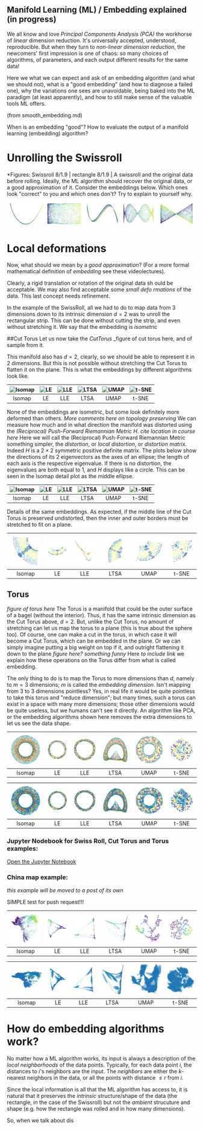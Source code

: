 ## Manifold Learning (ML) / Embedding explained  (in progress)

We all know and love *Principal Components Analysis (PCA)* the workhorse of *linear* dimension reduction. It's universally accepted, understood, reproducible. But when they turn to *non-linear dimension reduction*, the newcomers' first impression is one of chaos: so many choices of algorithms, of parameters, and each output different results for the same data!

Here we what we can expect and ask of an embedding algorithm (and what we should not), what is a "good embedding" (and how to diagnose a failed one), why the variations one sees are unavoidable, being baked into the ML paradigm (at least apparently), and how to still make sense of the valuable tools ML offers. 

(from smooth_embedding.md)

When is an embedding "good"? How to evaluate the output of a manifold learning (embedding) algorithm?

Unrolling the Swissroll
=======================

*Figures: Swissroll 8/1.9 | rectangle 8/1.9 |
A swissroll and the original data before rolling. Ideally, the ML algorithm should recover the original data, or a good approximation of it. Consider the embeddings below. Which ones look "correct" to you and which ones don't? Try to explain to yourself why.

<p align="center">
  <img src="aspect-ratio-plots/Swissroll_representatives/SwissRoll_curve.png" width="19%" />
  <img src="aspect-ratio-plots/Swissroll_representatives/SwissRoll_rectangle.png" width="19%" />
  <img src="aspect-ratio-plots/Swissroll_representatives/SwissRoll_rotate_curve.png" width="19%" />
  <img src="aspect-ratio-plots/Swissroll_representatives/SwissRoll_rotation.png" width="19%" />
  <img src="aspect-ratio-plots/Swissroll_representatives/SwissRoll_symmetric.png" width="19%" />
</p>



Local deformations
==================
Now, what should we mean by a _good approximation_? (For a more 
formal mathematical definition of _embedding_ see these videolectures).

Clearly, a rigid translation or rotation of the original data sh
ould be acceptable. We may also find acceptable some _small defo
rmations_ of the data. This last concept needs refinement.

In the example of the SwissRoll, all we had to do to map data from 3 dimensions down to its intrinsic dimension $d=2$ was to unroll the rectangular strip. This can be done without cutting the strip, and even without stretching it. We say that the embedding is _isometric_

##Cut Torus 
Let us now take the _CutTorus_   _figure of cut torus here, and of sample from it. 

This manifold also has $d=2$, clearly, so we should be able to represent it in 2 dimensions. But this is not possible without stretching the Cut Torus to flatten it on the plane. This is what the embeddings by different algorithms look like. 

| ![Isomap](graphs-from-ARSIA-figs/inward_ct_Isomap_no_metric_horiz_largedot.png) | ![LE](graphs-from-ARSIA-figs/inward_ct_LE_no_metric_horiz_largedot.png) | ![LLE](graphs-from-ARSIA-figs/inward_ct_LLE_no_metric_horiz_largedot.png) | ![LTSA](graphs-from-ARSIA-figs/inward_ct_LTSA_no_metric_horiz_largedot.png) | ![UMAP](graphs-from-ARSIA-figs/inward_ct_Umap_no_metric_horiz_largedot.png) | ![t-SNE](graphs-from-ARSIA-figs/inward_ct_t-SNE_no_metric_horiz_largedot.png) |
|:---:|:---:|:---:|:---:|:---:|:---:|
| Isomap | LE | LLE | LTSA | UMAP | t-SNE |

None of the embeddings are isometric, but some look definitely more deformed than others. _More comments here on topology preserving_  We can measure how much and in what direction the manifold was distorted using the _(Reciprocal) Push-Forward Riemannian Metric_ $H$. _cite location in course here_ Here we will  call the (Reciprocal) Push-Forward Riemannian Metric something simpler, the _distortion_, or _local distortion_, or _distortion matrix_. Indeed $H$ is a $2\times 2$ symmetric positive definite matrix. The plots below show the directions of its 2 eigenvectors as the axes of an ellipse; the length of each axis is the respective eigenvalue. If there is no distortion, the eigenvalues are both equal to 1, and $H$ displays like a circle. This can be seen in the Isomap detail plot as the middle ellipse. 

| ![Isomap](graphs-from-ARSIA-figs/inward_ct_Isomap_with_metric_horiz_largedot.png) | ![LE](graphs-from-ARSIA-figs/inward_ct_LE_with_metric_horiz_largedot.png) | ![LLE](graphs-from-ARSIA-figs/inward_ct_LLE_with_metric_horiz_largedot.png) | ![LTSA](graphs-from-ARSIA-figs/inward_ct_LTSA_with_metric_horiz_largedot.png) | ![UMAP](graphs-from-ARSIA-figs/inward_ct_Umap_with_metric_horiz_largedot.png) | ![t-SNE](graphs-from-ARSIA-figs/inward_ct_t-SNE_with_metric_horiz_largedot.png) |
|:---:|:---:|:---:|:---:|:---:|:---:|
| Isomap | LE | LLE | LTSA | UMAP | t-SNE |

Details of the same embeddings. As expected, if the middle line of the Cut Torus is preserved undistorted, then the inner and outer borders must be stretched to fit on a plane.

| ![Isomap](aspect-ratio-plots/Chopped_Torus/ct_Isomap_radial.png) | ![LE](aspect-ratio-plots/Chopped_Torus/ct_LE_radial.png) | ![LLE](aspect-ratio-plots/Chopped_Torus/ct_LLE_radial.png) | ![LTSA](aspect-ratio-plots/Chopped_Torus/ct_LTSA_radial.png) | ![UMAP](aspect-ratio-plots/Chopped_Torus/ct_Umap_radial.png) | ![t-SNE](aspect-ratio-plots/Chopped_Torus/ct_t-SNE_radial.png) |
|:---:|:---:|:---:|:---:|:---:|:---:|
| Isomap | LE | LLE | LTSA | UMAP | t-SNE |

## Torus
_figure of torus here_
The Torus is a manifold that could be the outer surface of a bagel (without the interior). Thus, it has the same intrinsic dimension as the Cut Torus above, $d=2$. But, unlike the Cut Torus, no amount of stretching can let us map the torus to a plane (this is true about the sphere too). Of course, one can make a cut in the torus, in which case it will become a Cut Torus, which can be embedded in the plane. Or we can simply imagine putting a big weight on top if it, and outright flattening it down to the plane _figure here? something funny_  Here _to include link_ we explain how these operations on the Torus differ from what is called embedding. 

The only thing to do is to map the Torus to more dimensions than $d$, namely to $m=3$ dimensions; $m$ is called the _embedding dimension_. Isn't mapping from 3 to 3 dimensions pointless? Yes, in real life it would be quite pointless to take this torus and "reduce dimension"; but many times, such a torus can exist in a space with many more dimensions; those other dimensions would be quite useless, but we humans can't see it directly. An algorithm like PCA, or the embedding algorithms shown here removes the extra dimensions to let us see the data shape. 

| ![Isomap](aspect-ratio-plots/Torus/Torus_Isomap_no_metric_vert.png) | ![LE](aspect-ratio-plots/Torus/Torus_LE_no_metric_vert.png) | ![LLE](aspect-ratio-plots/Torus/Torus_LLE_no_metric_vert.png) | ![LTSA](aspect-ratio-plots/Torus/Torus_LTSA_no_metric_vert.png) | ![UMAP](aspect-ratio-plots/Torus/Torus_Umap_no_metric_vert.png) | ![t-SNE](aspect-ratio-plots/Torus/Torus_t-sne_no_metric_vert.png) |
|:---:|:---:|:---:|:---:|:---:|:---:|
| Isomap | LE | LLE | LTSA | UMAP | t-SNE |

| ![Isomap](aspect-ratio-plots/Torus/Torus_Isomap_with_metric_vert.png) | ![LE](aspect-ratio-plots/Torus/Torus_LE_with_metric_vert.png) | ![LLE](aspect-ratio-plots/Torus/Torus_LLE_with_metric_vert.png) | ![LTSA](aspect-ratio-plots/Torus/Torus_LTSA_with_metric_vert.png) | ![UMAP](aspect-ratio-plots/Torus/Torus_Umap_with_metric_vert.png) | ![t-SNE](aspect-ratio-plots/Torus/Torus_t-sne_with_metric_vert.png) |
|:---:|:---:|:---:|:---:|:---:|:---:|
| Isomap | LE | LLE | LTSA | UMAP | t-SNE |


### Jupyter Nodebook for Swiss Roll, Cut Torus and Torus examples:
[Open the Jupyter Notebook](Review-figures.ipynb)


### China map example: 
_this example will be moved to a post of its own_

SIMPLE test for push request!!!

| ![Isomap](aspect-ratio-plots/China_map/ChinaMap_Isomap_no_metric_0.5.png) | ![LE](aspect-ratio-plots/China_map/ChinaMap_LE_no_metric_0.5.png) | ![LLE](aspect-ratio-plots/China_map/ChinaMap_LLE_no_metric_0.5.png) | ![LTSA](aspect-ratio-plots/China_map/ChinaMap_LTSA_no_metric_0.5.png) | ![UMAP](aspect-ratio-plots/China_map/ChinaMap_Umap_no_metric_0.5.png) | ![t-SNE](aspect-ratio-plots/China_map/ChinaMap_t-sne_no_metric_0.5.png) |
|:---:|:---:|:---:|:---:|:---:|:---:|
| Isomap | LE | LLE | LTSA | UMAP | t-SNE |

| ![Isomap](aspect-ratio-plots/China_map/ChinaMap_Isomap_with_metric_0.5.png) | ![LE](aspect-ratio-plots/China_map/ChinaMap_LE_with_metric_0.5.png) | ![LLE](aspect-ratio-plots/China_map/ChinaMap_LLE_with_metric_0.5.png) | ![LTSA](aspect-ratio-plots/China_map/ChinaMap_LTSA_with_metric_0.5.png) | ![UMAP](aspect-ratio-plots/China_map/ChinaMap_Umap_with_metric_0.5.png) | ![t-SNE](aspect-ratio-plots/China_map/ChinaMap_t-sne_with_metric_0.5.png) |
|:---:|:---:|:---:|:---:|:---:|:---:|
| Isomap | LE | LLE | LTSA | UMAP | t-SNE |

How do embedding algorithms work?
=================================

No matter how a ML algorithm works, its input is always a description of the _local neighborhoods_ of the data points. Typically, for each data point $i$, the distances to $i$'s neighbors are 
the input. The _neighbors_ are either the $k$-nearest neighbors 
in the data, or all the points with distance $\leq r$ from $i$.

Since the local information is all that the ML algorithm has access to, it is natural that it preserves the _intrinsic_ structure/shape of the data (the rectangle, in the case of the Swissroll) but not the _ambient_ strucuture and shape (e.g. how the rectangle was rolled and in how many dimensions).  

So, when we talk about dis
